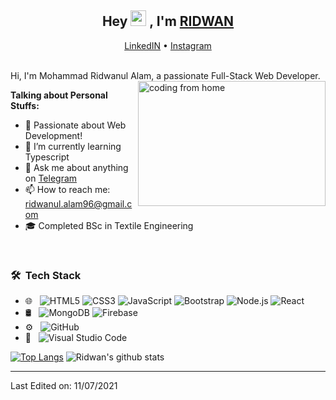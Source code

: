 <h2 align="center">Hey <img src="https://media.giphy.com/media/hvRJCLFzcasrR4ia7z/giphy.gif" width="25px"> , I'm <a target="_blank" href="https://www.linkedin.com/in/thizizrid/">RIDWAN</a></h2>
<p align="center">
  <a target="_blank" href="https://www.linkedin.com/in/thizizrid/">LinkedIN</a> •
  <a target="_blank" href="https://www.instagram.com/riid1_/">Instagram</a> 
</p>


<br>
Hi, I'm Mohammad Ridwanul Alam, a passionate Full-Stack Web Developer. <img align="right" alt="coding from home" src= "https://camo.githubusercontent.com/410dd0b1b800cd1e13965237beee2a32474be978/68747470733a2f2f6d656469612e67697068792e636f6d2f6d656469612f4d3967624264396e6244724f5475314d71782f67697068792e676966" height = 200 width = 300/>

**Talking about Personal Stuffs:**
- 💞 Passionate about Web Development!
- 🌱 I’m currently learning Typescript
- 💬 Ask me about anything on [Telegram](https://t.me/thizizrid)
- 📫  How to reach me: ridwanul.alam96@gmail.com
- 🎓 Completed BSc in Textile Engineering 
<br>
<h3> 🛠 &nbsp;Tech Stack</h3>

- 🌐 &nbsp;
  ![HTML5](https://img.shields.io/badge/-HTML-333333?style=flat&logo=HTML5)
  ![CSS3](https://img.shields.io/badge/-CSS-333333?style=flat&logo=CSS3&logoColor=1572B6)
  ![JavaScript](https://img.shields.io/badge/-JavaScript-333333?style=flat&logo=javascript)
  ![Bootstrap](https://img.shields.io/badge/-Bootstrap-333333?style=flat&logo=bootstrap&logoColor=563D7C)
  ![Node.js](https://img.shields.io/badge/-Node.js-333333?style=flat&logo=node.js)
  ![React](https://img.shields.io/badge/-React-333333?style=flat&logo=react)
- 🛢 &nbsp;
  ![MongoDB](https://img.shields.io/badge/-MongoDB-333333?style=flat&logo=mongodb)
  ![Firebase](https://img.shields.io/badge/-Firebase-333333?style=flat&logo=Firebase)
- ⚙️ &nbsp;
  ![GitHub](https://img.shields.io/badge/-GitHub-333333?style=flat&logo=github)
- 🔧 &nbsp;
  ![Visual Studio Code](https://img.shields.io/badge/-Visual%20Studio%20Code-333333?style=flat&logo=visual-studio-code&logoColor=007ACC)

[![Top Langs](https://github-readme-stats.vercel.app/api/top-langs/?username=thisisrid&layout=compact&theme=highcontrast)](https://github.com/thisisrid/)
![Ridwan's github stats](https://github-readme-stats.vercel.app/api?username=thisisrid&count_private=true&show_icons=true&theme=highcontrast)

-----
Last Edited on: 11/07/2021
